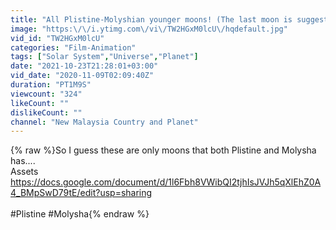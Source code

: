```yaml
---
title: "All Plistine-Molyshian younger moons! (The last moon is suggested by Planetary Mapping)"
image: "https:\/\/i.ytimg.com\/vi\/TW2HGxM0lcU\/hqdefault.jpg"
vid_id: "TW2HGxM0lcU"
categories: "Film-Animation"
tags: ["Solar System","Universe","Planet"]
date: "2021-10-23T21:28:01+03:00"
vid_date: "2020-11-09T02:09:40Z"
duration: "PT1M9S"
viewcount: "324"
likeCount: ""
dislikeCount: ""
channel: "New Malaysia Country and Planet"
---
```

{% raw %}So I guess these are only moons that both Plistine and Molysha has....<br />Assets<br /><a rel="nofollow" target="blank" href="https://docs.google.com/document/d/1l6Fbh8VWibQI2tjhIsJVJh5qXlEhZ0A4_BMpSwD79tE/edit?usp=sharing">https://docs.google.com/document/d/1l6Fbh8VWibQI2tjhIsJVJh5qXlEhZ0A4_BMpSwD79tE/edit?usp=sharing</a><br /><br />#Plistine #Molysha{% endraw %}
